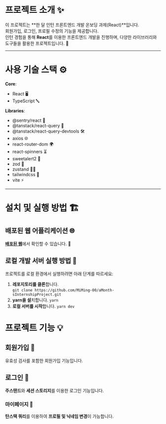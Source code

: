 # 프로젝트 소개 ✨

이 프로젝트는 **한 달 인턴 프론트엔드 개발 온보딩 과제(React)**입니다.  
회원가입, 로그인, 프로필 수정의 기능을 제공합니다.  
인턴 경험을 통해 **React**를 이용한 프론트엔드 개발을 진행하며, 다양한 라이브러리와 도구들을 활용한 프로젝트입니다. 🚀

---

# 사용 기술 스택 ⚙️

**Core**:  
- React 🖥️  
- TypeScript 🔤

**Libraries**:  
- @sentry/react 🐞  
- @tanstack/react-query 🔄  
- @tanstack/react-query-devtools 🛠️  
- axios 🌐  
- react-router-dom 🌍  
- react-spinners ⏳  
- sweetalert2 🎉  
- zod 📜  
- zustand 🧑‍💼  
- tailwindcss 💅  
- vite ⚡

---

# 설치 및 실행 방법 🏗️

## 배포된 웹 어플리케이션 🌐

<a href="https://a-month-s-internship-project.vercel.app/" target="_blank">**배포된 웹**</a>에서 확인할 수 있습니다. 🎯


## 로컬 개발 서버 실행 방법 🔧

프로젝트를 로컬 환경에서 실행하려면 아래 단계를 따르세요:

1. **레포지토리를 클론**합니다.  
   ```git clone https://github.com/MiMing-00/aMonth-sInternshipProject.git```
2. **yarn을 설**치합니다.
   ```yarn```
3. **로컬 서버를 시작**합니다.
   ```yarn dev```

# 프로젝트 기능 💡
## 회원가입 📝
유효성 검사를 포함한 회원가입 기능입니다.
## 로그인 🔑
**주스탠드**와 **세션 스토리지**를 이용한 로그인 기능입니다.
### 마이페이지 👤
**탄스택 쿼리**를 이용하여 **프로필 및 닉네임 변경**이 가능합니다.
